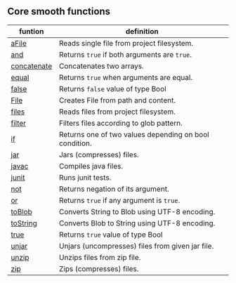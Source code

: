 Core smooth functions
---------------------
| funtion | definition |
| ---- | ---- |
| [aFile](api/aFile.md) | Reads single file from project filesystem. |
| [and](api/and.md) | Returns `true` if both arguments are `true`. |
| [concatenate](api/concatenate.md) | Concatenates two arrays. |
| [equal](api/equal.md) | Returns `true` when arguments are equal. |
| [false](api/false.md) | Returns `false` value of type Bool
| [File](api/File.md) | Creates File from path and content. |
| [files](api/files.md) | Reads files from project filesystem. |
| [filter](api/filter.md) | Filters files according to glob pattern. |
| [if](api/if.md) | Returns one of two values depending on bool condition. |
| [jar](api/jar.md) | Jars (compresses) files. |
| [javac](api/javac.md) | Compiles java files. |
| [junit](api/junit.md) | Runs junit tests. |
| [not](api/not.md) | Returns negation of its argument. |
| [or](api/or.md) | Returns `true` if any argument is `true`. |
| [toBlob](api/toBlob.md) | Converts String to Blob using UTF-8 encoding. |
| [toString](api/toString.md) | Converts Blob to String using UTF-8 encoding. |
| [true](api/true.md) | Returns `true` value of type Bool
| [unjar](api/unjar.md) | Unjars (uncompresses) files from given jar file. |
| [unzip](api/unzip.md) | Unzips files from zip file. |
| [zip](api/zip.md) | Zips (compresses) files. |
